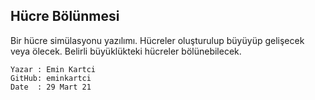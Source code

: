 

## Hücre Bölünmesi

Bir hücre simülasyonu yazılımı. Hücreler oluşturulup büyüyüp gelişecek veya ölecek. Belirli büyüklükteki hücreler bölünebilecek. 

 ```
 Yazar : Emin Kartci
 GitHub: eminkartci
 Date  : 29 Mart 21
 ```